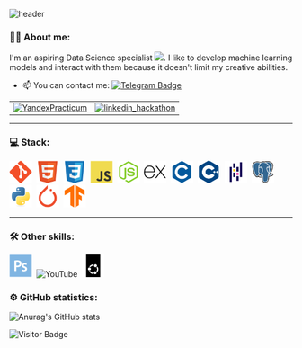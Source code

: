 ![header](https://capsule-render.vercel.app/api?type=waving&color=gradient&height=256&section=header&text=Hello%20World!&fontSize=75&animation=fadeIn&fontAlignY=38&desc=Welcome%20to%20my%20GitHub%20profile!&descAlignY=51&descAlign=59)

### :man_technologist: About me:

I'm an aspiring Data Science specialist <img src="https://media.giphy.com/media/WUlplcMpOCEmTGBtBW/giphy.gif" width="30px">. I like to develop machine learning models and interact with them because it doesn't limit my creative abilities.

- :mailbox: You can contact me: [![Telegram Badge](https://img.shields.io/badge/-RedAlexDad-blue?style=flat&logo=Telegram&logoColor=white)](https://t.me/RedAlexDad)

<table>
  <tr>
    <td>
      <a href="https://github.com/RedAlexDad/YandexPracticum">
        <img src="https://github-readme-stats.vercel.app/api/pin/?username=RedAlexDad&repo=YandexPracticum" alt="YandexPracticum">
      </a>
    </td>
    <td>
      <a href="https://github.com/RedAlexDad/linkedin_hackathon">
        <img src="https://github-readme-stats.vercel.app/api/pin/?username=RedAlexDad&repo=linkedin_hackathon" alt="linkedin_hackathon">
      </a>
    </td>
  </tr>
</table>

---

### 💻 Stack:

<div>
    <!-- INFRASTRUCTURE -->
  <img src="https://github.com/devicons/devicon/blob/master/icons/git/git-original.svg" title="git" alt="git" width="40" height="40"/>&nbsp;
    <!-- FRONTEND -->
  <img src="https://github.com/devicons/devicon/blob/master/icons/html5/html5-original.svg" title="html5" alt="html5" width="40" height="40"/>&nbsp;
  <img src="https://github.com/devicons/devicon/blob/master/icons/css3/css3-original.svg" title="css" alt="css" width="40" height="40"/>&nbsp;
  <img src="https://github.com/devicons/devicon/blob/master/icons/javascript/javascript-original.svg" title="javascript" alt="javascript" width="40" height="40"/>&nbsp;
<!--   <img src="https://github.com/devicons/devicon/blob/master/icons/sass/sass-original.svg" title="sass/scss" alt="sass/scss" width="40" height="40"/>&nbsp; -->
    <!-- BACKEND -->
<!--   <img src="https://github.com/devicons/devicon/blob/master/icons/react/react-original.svg" title="reactjs" alt="reactjs" width="40" height="40"/>&nbsp -->
  <img src="https://github.com/devicons/devicon/blob/master/icons/nodejs/nodejs-original.svg" title="nodejs" alt="nodejs" width="40" height="40"/>&nbsp
  <img src="https://github.com/devicons/devicon/blob/master/icons/express/express-original.svg" title="express" alt="express" width="40" height="40"/>&nbsp
<!--   <img src="https://github.com/devicons/devicon/blob/master/icons/mongodb/mongodb-original.svg" title="mongodb" alt="mongodb" width="40" height="40"/>&nbsp -->
<!--   <img src="https://github.com/devicons/devicon/blob/master/icons/redux/redux-original.svg" title="redux" alt="redux" width="40" height="40"/>&nbsp; -->
    <!-- LANGUAGE -->
  <img src="https://github.com/devicons/devicon/blob/master/icons/c/c-plain.svg" title="C" alt="C" width="40" height="40"/>&nbsp;
  <img src="https://github.com/devicons/devicon/blob/master/icons/cplusplus/cplusplus-plain.svg" title="Cplusplus" alt="Cplusplus" width="40" height="40"/>&nbsp;
    <!-- DATA SCIENCE -->
  <img src="https://github.com/devicons/devicon/blob/master/icons/pandas/pandas-original.svg" title="Pandas" alt="Pandas" width="40" height="40"/>&nbsp;
  <img src="https://github.com/devicons/devicon/blob/master/icons/postgresql/postgresql-original.svg" title="PostgreSQL" alt="PostgreSQL" width="40" height="40"/>&nbsp;
  <img src="https://github.com/devicons/devicon/blob/master/icons/python/python-original.svg" title="Python" alt="Python" width="40" height="40"/>&nbsp;
  <img src="https://github.com/devicons/devicon/blob/master/icons/pytorch/pytorch-original.svg" title="PyTorch" alt="PyTorch" width="40" height="40"/>&nbsp;
  <img src="https://github.com/devicons/devicon/blob/master/icons/tensorflow/tensorflow-original.svg" title="TensorFlow" alt="TensorFlow" width="40" height="40"/>&nbsp;
      
      
</div>

---

### 🛠 Other skills:

<div>
  <img src="https://github.com/devicons/devicon/blob/master/icons/photoshop/photoshop-plain.svg" title="photoshop" alt="photoshop" width="40" height="40"/>&nbsp;
  <img src="https://upload.wikimedia.org/wikipedia/commons/9/9e/YouTube_Logo_%282013-2017%29.svg" title="YouTube" alt="YouTube" width="40" height="40"/>&nbsp;
  <img src="https://github.com/devicons/devicon/blob/master/icons/ubuntu/ubuntu-plain.svg" title="Ubuntu" alt="Ubuntu" width="40" height="40"/>&nbsp;
</div>

<!---

!-- ### 💻 Пройденные курсы:

| Курсы                                                           | Дата              |
| ----------------------------------------------------------------| :---------------: |
| https://practicum.yandex.ru/Специалист по Data Science          | 10/2022 - 06/2023 |

--- -->

### ⚙️ GitHub statistics:
<!-- 
<img align="left" src="http://github-readme-streak-stats.herokuapp.com?user=RedAlexDad&theme=dark&background=000000" alt="webDev's Github stats" />
-->
![Anurag's GitHub stats](https://github-readme-stats.vercel.app/api?username=RedAlexDad&show_icons=true&theme=radical)

<!--

<table>
  <tr>
    <td>
      <img align="left" src="http://github-readme-streak-stats.herokuapp.com?user=RedAlexDad&theme=dark&background=000000" alt="webDev's Github stats" />
    </td>
    <td>
      <img height="195px" align="right" alt="webDev's Github Languages" src="https://github-readme-stats-sigma-five.vercel.app/api/top-langs/?username=RedAlexDad&layout=compact&theme=vision-friendly-dark" />
    </td>
  </tr>
</table>

-->

![Visitor Badge](https://visitor-badge.laobi.icu/badge?page_id=RedAlexDad)
